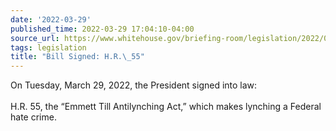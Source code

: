 ```yaml
---
date: '2022-03-29'
published_time: 2022-03-29 17:04:10-04:00
source_url: https://www.whitehouse.gov/briefing-room/legislation/2022/03/29/bill-signed-h-r-55/
tags: legislation
title: "Bill Signed: H.R.\_55"
---
```

 
On Tuesday, March 29, 2022, the President signed into law:  
   
H.R. 55, the “Emmett Till Antilynching Act,” which makes lynching a
Federal hate crime.
